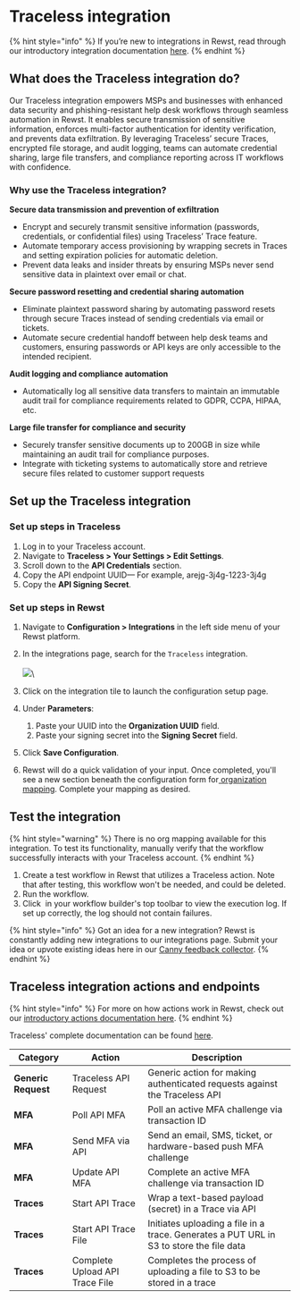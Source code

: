 # Traceless integration

{% hint style="info" %}
If you’re new to integrations in Rewst, read through our introductory integration documentation [here](https://docs.rewst.help/documentation/integrations).
{% endhint %}

## What does the Traceless integration do?

Our Traceless integration empowers MSPs and businesses with enhanced data security and phishing-resistant help desk workflows through seamless automation in Rewst. It enables secure transmission of sensitive information, enforces multi-factor authentication for identity verification, and prevents data exfiltration. By leveraging Traceless’ secure Traces, encrypted file storage, and audit logging, teams can automate credential sharing, large file transfers, and compliance reporting across IT workflows with confidence.

### Why use the Traceless integration?

**Secure data transmission and prevention of exfiltration**

* Encrypt and securely transmit sensitive information (passwords, credentials, or confidential files) using Traceless’ Trace feature.
* Automate temporary access provisioning by wrapping secrets in Traces and setting expiration policies for automatic deletion.
* Prevent data leaks and insider threats by ensuring MSPs never send sensitive data in plaintext over email or chat.

**Secure password resetting and credential sharing automation**

* Eliminate plaintext password sharing by automating password resets through secure Traces instead of sending credentials via email or tickets.
* Automate secure credential handoff between help desk teams and customers, ensuring passwords or API keys are only accessible to the intended recipient.

**Audit logging and compliance automation**

* Automatically log all sensitive data transfers to maintain an immutable audit trail for compliance requirements related to GDPR, CCPA, HIPAA, etc.

**Large file transfer for compliance and security**

* Securely transfer sensitive documents up to 200GB in size while maintaining an audit trail for compliance purposes.
* Integrate with ticketing systems to automatically store and retrieve secure files related to customer support requests

## Set up the Traceless integration

### Set up steps in Traceless

1. Log in to your Traceless account.
2. Navigate to **Traceless > Your Settings > Edit Settings**.
3. Scroll down to the **API Credentials** section.&#x20;
4. Copy the API endpoint UUID— For example, arejg-3j4g-1223-3j4g
5. Copy the **API Signing Secret**.&#x20;

### Set up steps in Rewst

1. Navigate to **Configuration > Integrations** in the left side menu of your Rewst platform.
2. In the integrations page, search for the `Traceless` integration.\
   \
   ![](<../../../../../.gitbook/assets/Screenshot 2025-03-26 at 5.40.21 PM.png>)\

3. Click on the integration tile to launch the configuration setup page.
4. Under **Parameters**:
   1. Paste your UUID into the **Organization UUID** field.
   2. Paste your signing secret into the **Signing Secret** field.
5. Click **Save Configuration**.
6. Rewst will do a quick validation of your input. Once completed, you'll see a new section beneath the configuration form for[ organization mapping](https://docs.rewst.help/documentation/integrations#what-is-organization-mapping). Complete your mapping as desired.&#x20;

## Test the integration

{% hint style="warning" %}
There is no org mapping available for this integration. To test its functionality, manually verify that the workflow successfully interacts with your Traceless account.
{% endhint %}

1. Create a test workflow in Rewst that utilizes a Traceless action. Note that after testing, this workflow won't be needed, and could be deleted.
2. Run the workflow.
3. Click <img src="../../../../../.gitbook/assets/Screenshot 2025-03-05 at 2.41.52 PM (1).png" alt="" data-size="line"> in your workflow builder's top toolbar to view the execution log. If set up correctly, the log should not contain failures.&#x20;

{% hint style="info" %}
Got an idea for a new integration? Rewst is constantly adding new integrations to our integrations page. Submit your idea or upvote existing ideas here in our [Canny feedback collector](https://rewst.canny.io/integrations).
{% endhint %}

## Traceless integration actions and endpoints

{% hint style="info" %}
For more on how actions work in Rewst, check out our [introductory actions documentation here](https://docs.rewst.help/documentation/workflows/actions-in-rewst).
{% endhint %}

Traceless' complete documentation can be found [here](https://assets.traceless.io/Traceless%20API%20v1.3.pdf).

| Category            | Action                         | Description                                                                             |
| ------------------- | ------------------------------ | --------------------------------------------------------------------------------------- |
| **Generic Request** | Traceless API Request          | Generic action for making authenticated requests against the Traceless API              |
| **MFA**             | Poll API MFA                   | Poll an active MFA challenge via transaction ID                                         |
| **MFA**             | Send MFA via API               | Send an email, SMS, ticket, or hardware-based push MFA challenge                        |
| **MFA**             | Update API MFA                 | Complete an active MFA challenge via transaction ID                                     |
| **Traces**          | Start API Trace                | Wrap a text-based payload (secret) in a Trace via API                                   |
| **Traces**          | Start API Trace File           | Initiates uploading a file in a trace. Generates a PUT URL in S3 to store the file data |
| **Traces**          | Complete Upload API Trace File | Completes the process of uploading a file to S3 to be stored in a trace                 |
